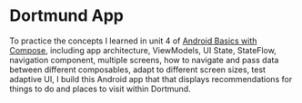 # Dortmund App

To practice the concepts I learned in unit 4 of [Android Basics with Compose](https://developer.android.com/courses/android-basics-compose/course), including 
app architecture, ViewModels, UI State, StateFlow, navigation component, multiple screens, how to navigate and pass data between different composables, adapt to different screen sizes, test adaptive UI, I build this Android app that that displays recommendations for things to do and places to visit within Dortmund.


